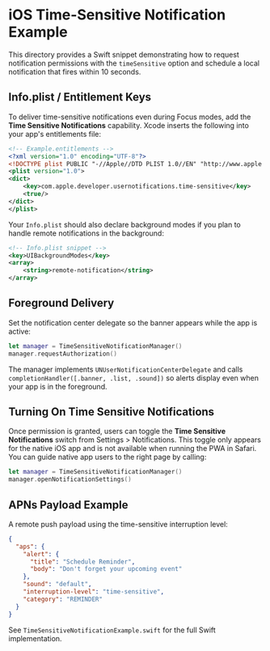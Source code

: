 # iOS Time-Sensitive Notification Example

This directory provides a Swift snippet demonstrating how to request notification permissions with the `timeSensitive` option and schedule a local notification that fires within 10 seconds.

## Info.plist / Entitlement Keys

To deliver time-sensitive notifications even during Focus modes, add the **Time Sensitive Notifications** capability. Xcode inserts the following into your app's entitlements file:

```xml
<!-- Example.entitlements -->
<?xml version="1.0" encoding="UTF-8"?>
<!DOCTYPE plist PUBLIC "-//Apple//DTD PLIST 1.0//EN" "http://www.apple.com/DTDs/PropertyList-1.0.dtd">
<plist version="1.0">
<dict>
    <key>com.apple.developer.usernotifications.time-sensitive</key>
    <true/>
</dict>
</plist>
```

Your `Info.plist` should also declare background modes if you plan to handle remote notifications in the background:

```xml
<!-- Info.plist snippet -->
<key>UIBackgroundModes</key>
<array>
    <string>remote-notification</string>
</array>
```

## Foreground Delivery

Set the notification center delegate so the banner appears while the app is active:

```swift
let manager = TimeSensitiveNotificationManager()
manager.requestAuthorization()
```

The manager implements `UNUserNotificationCenterDelegate` and calls `completionHandler([.banner, .list, .sound])` so alerts display even when your app is in the foreground.

## Turning On Time Sensitive Notifications

Once permission is granted, users can toggle the **Time Sensitive Notifications** switch from Settings > Notifications. This toggle only appears for the native iOS app and is not available when running the PWA in Safari. You can guide native app users to the right page by calling:

```swift
let manager = TimeSensitiveNotificationManager()
manager.openNotificationSettings()
```

## APNs Payload Example

A remote push payload using the time-sensitive interruption level:

```json
{
  "aps": {
    "alert": {
      "title": "Schedule Reminder",
      "body": "Don't forget your upcoming event"
    },
    "sound": "default",
    "interruption-level": "time-sensitive",
    "category": "REMINDER"
  }
}
```

See `TimeSensitiveNotificationExample.swift` for the full Swift implementation.
